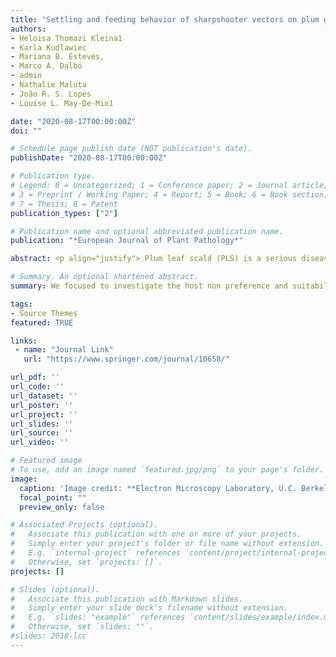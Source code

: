 ```yaml
---
title: "Settling and feeding behavior of sharpshooter vectors on plum genotypes with different susceptibility levels to leaf scald disease (Xylella fastidiosa)"
authors:
- Heloisa Thomazi Kleina1 
- Karla Kudlawiec 
- Mariana B. Esteves, 
- Marco A. Dalbó
- admin
- Nathalie Maluta 
- João R. S. Lopes
- Louise L. May-De-Mio1

date: "2020-08-17T00:00:00Z"
doi: ""

# Schedule page publish date (NOT publication's date).
publishDate: "2020-08-17T00:00:00Z"

# Publication type.
# Legend: 0 = Uncategorized; 1 = Conference paper; 2 = Journal article;
# 3 = Preprint / Working Paper; 4 = Report; 5 = Book; 6 = Book section;
# 7 = Thesis; 8 = Patent
publication_types: ["2"]

# Publication name and optional abbreviated publication name.
publication: "*European Journal of Plant Pathology*"

abstract: <p align="justify"> Plum leaf scald (PLS) is a serious disease caused by  Xylella fastidiosa  subsp. multiplex, a pathogenic bacterium transmitted by insects with specialized xylem feeding (Hemiptera, Cicadellidae, Cicadellinae). In Brazil, the development of plum genotypes that apparently are not infected under field conditions has opened new prospects for disease control based on host plant resistance. As example, the 'SC13' and 'SC7' genotypes can not be infected under field conditions, although 'SC13' is infected by graft inoculation. So, we hypothesize that the performance of genotypes in the field may be related to the vector behavior. To clarify the possible relation of the genotype with the vector behavior we investigated the settling preference and xylem sap ingestion rates of the sharpshooter leafhoopers  Bucephalogonia xanthophis  Berg (1879) and  Sibovia sagata  Signoret (1854) (Hemiptera, Cicadellidae, Cicadellinae), as well as the probing behavior of  B. xanthophis  using the Electrical Penetration Graph (EPG) technique, on two Japanese plum genotypes ('SC7', 'SC13') contrasting with 'Laetitia' (susceptible to PLS). In the settling experiments, 'SC7' was less preferred by both vector species. 'SC13' did not affect settling, but reduced sap ingestion rates of S. sagata  and also affected stylet activities of  B. xanthophis, by increasing the duration of waveforms N (interruption of sustained ingestion during xylem phase), and the number of Xi and decreasing the duration of waveform Xi (active xylem sap ingestion). The results of settling and feeding behavior of the sharpshooters suggest that vector-plant interaction aspects are likely involved in the variation of disease intensity in the field.</p>

# Summary. An optional shortened abstract.
summary: We focused to investigate the host non preference and suitability for xylem-sap feeding among plum genotypes that differ in bacterial leaf scald intensity in the field.

tags:
- Source Themes
featured: TRUE

links:
 - name: "Journal Link"
   url: "https://www.springer.com/journal/10658/"

url_pdf: ''
url_code: ''
url_dataset: ''
url_poster: ''
url_project: ''
url_slides: ''
url_source: ''
url_video: ''

# Featured image
# To use, add an image named `featured.jpg/png` to your page's folder. 
image:
  caption: 'Image credit: **Electron Microscopy Laboratory, U.C. Berkeley**'
  focal_point: ""
  preview_only: false

# Associated Projects (optional).
#   Associate this publication with one or more of your projects.
#   Simply enter your project's folder or file name without extension.
#   E.g. `internal-project` references `content/project/internal-project/index.md`.
#   Otherwise, set `projects: []`.
projects: []

# Slides (optional).
#   Associate this publication with Markdown slides.
#   Simply enter your slide deck's filename without extension.
#   E.g. `slides: "example"` references `content/slides/example/index.md`.
#   Otherwise, set `slides: ""`.
#slides: 2018-lcc
---
```


